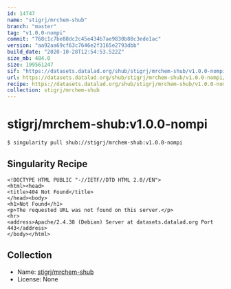 ```yaml
---
id: 14747
name: "stigrj/mrchem-shub"
branch: "master"
tag: "v1.0.0-nompi"
commit: "768c1c7be88dc2c45e434b7ae9830b88c3ede1ac"
version: "aa92aa69cf63c7646e2f3165e2793dbb"
build_date: "2020-10-28T12:54:53.522Z"
size_mb: 484.0
size: 199561247
sif: "https://datasets.datalad.org/shub/stigrj/mrchem-shub/v1.0.0-nompi/2020-10-28-768c1c7b-aa92aa69/aa92aa69cf63c7646e2f3165e2793dbb.sif"
url: https://datasets.datalad.org/shub/stigrj/mrchem-shub/v1.0.0-nompi/2020-10-28-768c1c7b-aa92aa69/
recipe: https://datasets.datalad.org/shub/stigrj/mrchem-shub/v1.0.0-nompi/2020-10-28-768c1c7b-aa92aa69/Singularity
collection: stigrj/mrchem-shub
---
```


# stigrj/mrchem-shub:v1.0.0-nompi

```bash
$ singularity pull shub://stigrj/mrchem-shub:v1.0.0-nompi
```

## Singularity Recipe

```singularity
<!DOCTYPE HTML PUBLIC "-//IETF//DTD HTML 2.0//EN">
<html><head>
<title>404 Not Found</title>
</head><body>
<h1>Not Found</h1>
<p>The requested URL was not found on this server.</p>
<hr>
<address>Apache/2.4.38 (Debian) Server at datasets.datalad.org Port 443</address>
</body></html>
```

## Collection

 - Name: [stigrj/mrchem-shub](https://github.com/stigrj/mrchem-shub)
 - License: None

